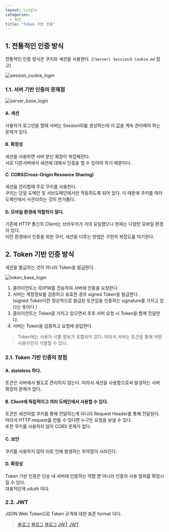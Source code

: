 ```yaml
---
layout: single
categories: 
  - 보안
title: "Token 기반 인증"
---
```



## 1. 전통적인 인증 방식
 전통적인 인증 방식은 쿠키와 세션을 사용한다. (`(Server) Session과 Cookie.md` 참고)

![session_cookie_login](./_attach/session_cookie_login.png)


### 1.1. 서버 기반 인증의 문제점

 ![server_base_login](./_attach/server_base_login.png)

#### A. 세션
 사용자가 로그인을 할때 서버는 SessionID를 생성하는데 이 값을 계속 관리해야 하는 문제가 있다.
 
#### B. 확장성
 세션을 사용하면 서버 분산 확장이 복잡해진다. <br/>
 서로 다른서버에서 세션에 대해서 인증을 할 수 있어야 하기 때문이다.
 
#### C. CORS(Cross-Origin Resource Sharing)
 세션을 관리할때 주로 쿠키를 사용한다. <br/>
 쿠키는 단일 도메인 및 서브도메인에서만 작동하도록 되어 있다. 이 때문에 쿠키를 여러 도메인에서 사관리하는 것이 번거롭다.

#### D. 모바일 환경에 적합하지 않다.
 기존에 HTTP 통신의 Client는 브라우저가 거의 유일했으나 현재는 다양한 모바일 환경이 있다. <br/>
 이런 환경에서 인증을 위한 쿠키, 세션을 다루는 방법은 구현의 복잡도를 야기한다.


## 2. Token 기반 인증 방식
 세션을 발급하는 것이 아니라 Token을 발급한다.

![token_base_login](./_attach/token_base_login.png)

 1. 클라이언트는 ID/PW를 전송하여 서버에 인증을 요청한다.
 2. 서버는 계정정보를 검증하고 유효한 경우 signed Token을 발급한다. <br/>
    (signed Token이란 정상적으로 발급된 토큰임을 인증하는 signature를 가지고 있다는 뜻이다.)
 3. 클라이언트는 Token을 가지고 있으면서 추후 서버 요청 시 Token을 함께 전달한다.
 4. 서버는 Token을 검증하고 요청에 응답한다.
 
> Token에는 사용자 식별 정보가 포함되어 있다. 따라서 서버는 토큰을 통해 어떤 사용자인지 식별할 수 있다.

### 2.1. Token 기반 인증의 장점

#### A. stateless 하다.
 토큰은 서버에서 별도로 관리하지 않는다. 따라서 세션을 사용함으로써 발생하는 서버 확장의 문제가 없다.

#### B. Client에 독립적이고 여러 도메인에서 사용할 수 있다.
 토큰은 세션처럼 쿠키를 통해 전달하는게 아니라 Request Header를 통해 전달된다. 따라서 HTTP request를 만들 수 있다면 누구든 요청을 보낼 수 있다. <br/>
 또한 쿠키를 사용하지 않아 CORS 문제가 없다.
  
#### C. 보안
 쿠키를 사용하지 않아 이로 인해 발생하는 취약점이 사라진다.
 
#### D. 확장성
 Token 기반 인증은 단순 내 서버에 인증하는 역할 뿐 아니라 인증의 사용 범위를 확장시킬 수 있다. <br/>
 대표적인게 oAuth 이다.
 
### 2.2. JWT
 JSON Web Token으로 Token 규격에 대한 표준 format 이다.

 
> [블로그](https://velopert.com/2350)
> [블로그](http://behonestar.tistory.com/37)
> [블로그](https://isme2n.github.io/devlog/2017/04/14/JWT/)
> [JWT](https://github.com/appkr/jwt-scratchpad)
> [JWT](https://blog.outsider.ne.kr/1160)